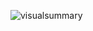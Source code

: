![visualsummary](https://user-images.githubusercontent.com/9269146/163787172-ad2507cb-9058-4583-938b-1bdaef935555.svg)
